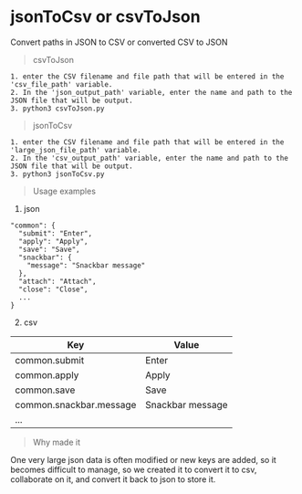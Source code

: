 # jsonToCsv or csvToJson
Convert paths in JSON to CSV or converted CSV to JSON

> csvToJson
```
1. enter the CSV filename and file path that will be entered in the 'csv_file_path' variable.
2. In the 'json_output_path' variable, enter the name and path to the JSON file that will be output.
3. python3 csvToJson.py
```

> jsonToCsv
```
1. enter the CSV filename and file path that will be entered in the 'large_json_file_path' variable.
2. In the 'csv_output_path' variable, enter the name and path to the JSON file that will be output.
3. python3 jsonToCsv.py
```

> Usage examples

1. json
```
"common": {
  "submit": "Enter",
  "apply": "Apply",
  "save": "Save",
  "snackbar": {
    "message": "Snackbar message"
  },
  "attach": "Attach",
  "close": "Close",
  ...
}
```

2. csv
   
|Key|Value|
|------|---|
|common.submit|Enter|
|common.apply|Apply|
|common.save|Save|
|common.snackbar.message|Snackbar message|
|...|

> Why made it

One very large json data is often modified or new keys are added, so it becomes difficult to manage, so we created it to convert it to csv, collaborate on it, and convert it back to json to store it.
